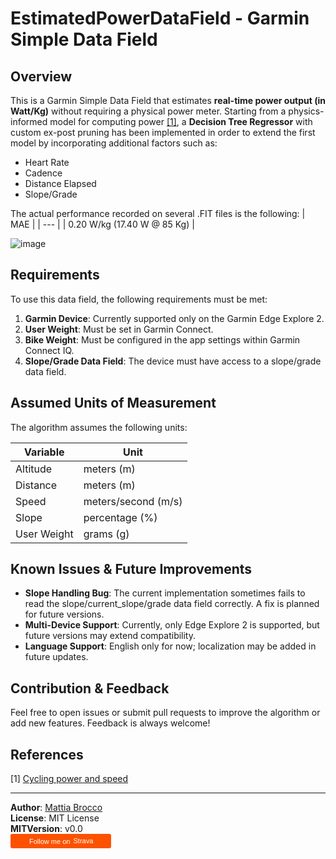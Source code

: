 # EstimatedPowerDataField - Garmin Simple Data Field

## Overview

This is a Garmin Simple Data Field that estimates **real-time power output (in Watt/Kg)** without requiring a physical power meter.
Starting from a physics-informed model for computing power [[1]](#1), a **Decision Tree Regressor** with custom ex-post pruning has been implemented in order to extend the first model by incorporating additional factors such as:
* Heart Rate
* Cadence
* Distance Elapsed
* Slope/Grade

The actual performance recorded on several .FIT files is the following:
| MAE |
| --- |
| 0.20 W/kg (17.40 W @ 85 Kg) |

![image](https://github.com/user-attachments/assets/cb412864-58a5-4d92-867d-5b16787b201c)

## Requirements

To use this data field, the following requirements must be met:

1. **Garmin Device**: Currently supported only on the Garmin Edge Explore 2.
2. **User Weight**: Must be set in Garmin Connect.
3. **Bike Weight**: Must be configured in the app settings within Garmin Connect IQ.
4. **Slope/Grade Data Field**: The device must have access to a slope/grade data field.

## Assumed Units of Measurement

The algorithm assumes the following units:

| Variable | Unit |
| ---------|----- |
| Altitude | meters (m) |
| Distance | meters (m) |
| Speed | meters/second (m/s) |
| Slope | percentage (%) |
| User Weight | grams (g) |

## Known Issues & Future Improvements
* **Slope Handling Bug**: The current implementation sometimes fails to read the slope/current_slope/grade data field correctly. A fix is planned for future versions.
* **Multi-Device Support**: Currently, only Edge Explore 2 is supported, but future versions may extend compatibility.
* **Language Support**: English only for now; localization may be added in future updates.

## Contribution & Feedback

Feel free to open issues or submit pull requests to improve the algorithm or add new features. Feedback is always welcome!

## References
<a id="1">[1]</a> [Cycling power and speed](https://www.gribble.org/cycling/power_v_speed.html)

---

**Author**: [Mattia Brocco](https://www.linkedin.com/in/mattia-brocco-data-science/)<br>
**License**: MIT License<br>
**MITVersion**: v0.0<br>
<a style="display:inline-block;background-color:#FC5200;color:#fff;padding:5px 10px 5px 30px;font-size:11px;font-family:Helvetica, Arial, sans-serif;white-space:nowrap;text-decoration:none;background-repeat:no-repeat;background-position:10px center;border-radius:3px;background-image:url('https://badges.strava.com/logo-strava-echelon.png')" href='https://strava.com/athletes/105647830' target="_clean">
  Follow me on
  <img src='https://badges.strava.com/logo-strava.png' alt='Strava' style='margin-left:2px;vertical-align:text-bottom' height=13 width=51 />
</a>
